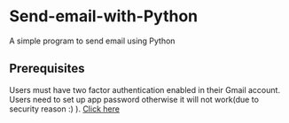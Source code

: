 # Send-email-with-Python
A simple program to send email using Python

## Prerequisites
Users must have two factor authentication enabled in their Gmail account.
Users need to set up app password otherwise it will not work(due to security reason :) ).
<a href="https://support.google.com/mail/answer/185833?hl=en-GB#:~:text=Create%20and%20use%20app%20passwords%201%20Go%20to,yellow%20bar%20on%20your%20device.%208%20Choose%20Done."> Click here </a>
